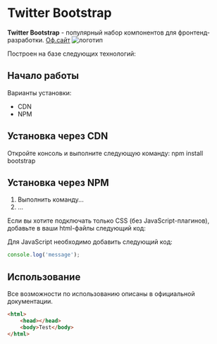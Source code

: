 # Twitter Bootstrap
**Twitter Bootstrap** - популярный набор компонентов для фронтенд-разработки.
[Оф.сайт](https://getbootstrap.com/)
![логотип](https://getbootstrap.com/docs/5.2/assets/brand/bootstrap-logo-shadow.png)

Построен на базе следующих технологий:

## Начало работы
Варианты установки:
* CDN
* NPM

## Установка через CDN
Откройте консоль и выполните следующую команду: npm install bootstrap

## Установка через NPM
1. Выполнить команду...
2. ...

Если вы хотите подключать только CSS (без JavaScript-плагинов), добавьте в ваши html-файлы следующий код:  

Для JavaScript необходимо добавить следующий код:
```javascript
console.log('message');
```
## Использование
Все возможности по использованию описаны в официальной документации.

```html
<html>
    <head></head>
    <body>Test</body>
</html>
```
